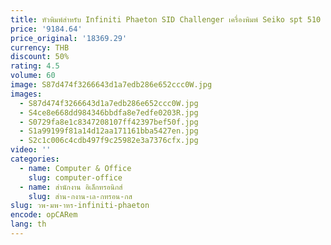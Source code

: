 ```yaml
---
title: หัวพิมพ์สําหรับ Infiniti Phaeton SID Challenger เครื่องพิมพ์ Seiko spt 510 35pl 50pl
price: '9184.64'
price_original: '18369.29'
currency: THB
discount: 50%
rating: 4.5
volume: 60
image: S87d474f3266643d1a7edb286e652ccc0W.jpg
images:
  - S87d474f3266643d1a7edb286e652ccc0W.jpg
  - S4ce8e668dd984346bbdfa8e7edfe0203R.jpg
  - S0729fa8e1c8347208107ff42397bef50f.jpg
  - S1a99199f81a14d12aa171161bba5427en.jpg
  - S2c1c006c4cdb497f9c25982e3a7376cfx.jpg
video: ''
categories:
  - name: Computer & Office
    slug: computer-office
  - name: สำนักงาน อิเล็กทรอนิกส์
    slug: สำน-กงาน-เล-กทรอน-กส
slug: วพ-มพ-าหร-infiniti-phaeton
encode: opCARem
lang: th
---
```

  